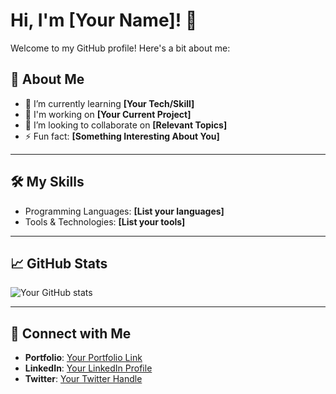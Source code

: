 # Hi, I'm [Your Name]! 👋

Welcome to my GitHub profile! Here's a bit about me:

## 🚀 About Me
- 🌱 I’m currently learning **[Your Tech/Skill]**
- 💼 I'm working on **[Your Current Project]**
- 🤝 I’m looking to collaborate on **[Relevant Topics]**
- ⚡ Fun fact: **[Something Interesting About You]**

---

## 🛠️ My Skills
- Programming Languages: **[List your languages]**
- Tools & Technologies: **[List your tools]**

---

## 📈 GitHub Stats
![Your GitHub stats](https://github-readme-stats.vercel.app/api?username=your-username&show_icons=true&theme=radical)

---

## 🔗 Connect with Me
- **Portfolio**: [Your Portfolio Link](#)
- **LinkedIn**: [Your LinkedIn Profile](#)
- **Twitter**: [Your Twitter Handle](#)
